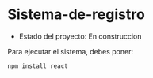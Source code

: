 # Sistema-de-registro

- Estado del proyecto: En construccion

Para ejecutar el sistema, debes poner:

 ```npm install react``` 
